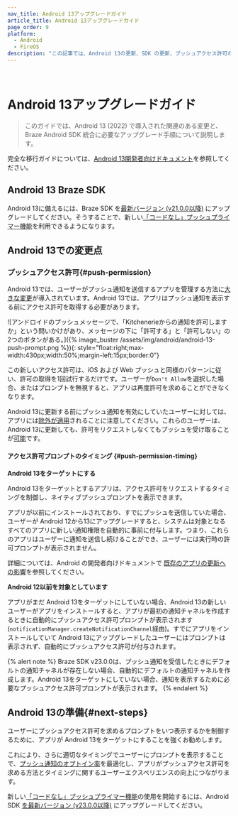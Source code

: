 ```yaml
---
nav_title: Android 13アップグレードガイド
article_title: Android 13アップグレードガイド
page_order: 9
platform: 
  - Android
  - FireOS
description: "この記事では、Android 13の更新、SDK の更新、プッシュアクセス許可の変更、SDK の互換性などについて説明します。"
---
```

<br>

# Android 13アップグレードガイド

> このガイドでは、Android 13 (2022) で導入された関連のある変更と、Braze Android SDK 統合に必要なアップグレード手順について説明します。

完全な移行ガイドについては、[Android 13開発者向けドキュメント][2]を参照してください。

## Android 13 Braze SDK

Android 13に備えるには、Braze SDK を[最新バージョン (v21.0.0以降)][1] にアップグレードしてください。そうすることで、新しい[「コードなし」プッシュプライマー機能][7]を利用できるようになります。

## Android 13での変更点

### プッシュアクセス許可{#push-permission}

Android 13では、ユーザーがプッシュ通知を送信するアプリを管理する方法に[大きな変更][3]が導入されています。Android 13では、アプリはプッシュ通知を表示する前にアクセス許可を取得する必要があります。 

![アンドロイドのプッシュメッセージで、「Kitchenerieからの通知を許可しますか」という問いかけがあり、メッセージの下に「許可する」と「許可しない」の2つのボタンがある。]({% image_buster /assets/img/android/android-13-push-prompt.png %}){: style="float:right;max-width:430px;width:50%;margin-left:15px;border:0"}

この新しいアクセス許可は、iOS および Web プッシュと同様のパターンに従い、許可の取得を1回試行するだけです。ユーザーが`Don't Allow`を選択した場合、またはプロンプトを無視すると、アプリは再度許可を求めることができなくなります。

Android 13に更新する前にプッシュ通知を有効にしていたユーザーに対しては、アプリには[除外が適用][4]されることに注意してください。これらのユーザーは、Android 13に更新しても、許可をリクエストしなくてもプッシュを受け取ることが[可能][8]です。

#### アクセス許可プロンプトのタイミング {#push-permission-timing}

**Android 13をターゲットにする**

Android 13をターゲットとするアプリは、アクセス許可をリクエストするタイミングを制御し、ネイティブプッシュプロンプトを表示できます。 

アプリが以前にインストールされており、すでにプッシュを送信していた場合、ユーザーが Android 12から13にアップグレードすると、システムは対象となるすべてのアプリに新しい通知権限を自動的に事前に付与します。つまり、これらのアプリはユーザーに通知を送信し続けることができ、ユーザーには実行時の許可プロンプトが表示されません。

詳細については、Android の開発者向けドキュメントで [既存のアプリの更新への影響][8]を参照してください。

**Android 12以前を対象としています**

アプリがまだ Android 13をターゲットにしていない場合、Android 13の新しいユーザーがアプリをインストールすると、アプリが最初の通知チャネルを作成するときに自動的にプッシュアクセス許可プロンプトが表示されます (`notificationManager.createNotificationChannel`経由)。すでにアプリをインストールしていて Android 13にアップグレードしたユーザーにはプロンプトは表示されず、自動的にプッシュアクセス許可が付与されます。

{% alert note %}
Braze SDK v23.0.0は、プッシュ通知を受信したときにデフォルトの通知チャネルが存在しない場合、自動的にデフォルトの通知チャネルを作成します。Android 13をターゲットにしていない場合、通知を表示するために必要なプッシュアクセス許可プロンプトが表示されます。
{% endalert %}

## Android 13の準備{#next-steps}

ユーザーにプッシュアクセス許可を求めるプロンプトをいつ表示するかを制御するために、アプリが Android 13をターゲットにすることを強くお勧めします。

これにより、さらに適切なタイミングでユーザーにプロンプ​​トを表示することで、[プッシュ通知のオプトイン率][6]を最適化し、アプリがプッシュアクセス許可を求める方法とタイミングに関するユーザーエクスペリエンスの向上につながります。

新しい[「コードなし」プッシュプライマー機能][7]の使用を開始するには、Android SDK [を最新バージョン (v23.0.0以降)][1] にアップグレードしてください。

[1]: https://github.com/braze-inc/braze-android-sdk/blob/master/CHANGELOG.md#2300
[2]: https://developer.android.com/about/versions/13
[3]: https://developer.android.com/about/versions/13/changes/notification-permission
[4]: https://developer.android.com/about/versions/13/changes/notification-permission#eligibility
[5]: https://developer.android.com/about/versions/13/overview#platform_stability
[6]: https://www.braze.com/resources/articles/android-13-developer-preview-push-opt-ins-arrive-for-android-apps
[7]: {{site.baseurl}}/user_guide/message_building_by_channel/push/push_primer_messages/
[8]: https://developer.android.com/about/versions/13/changes/notification-permission#existing-apps
